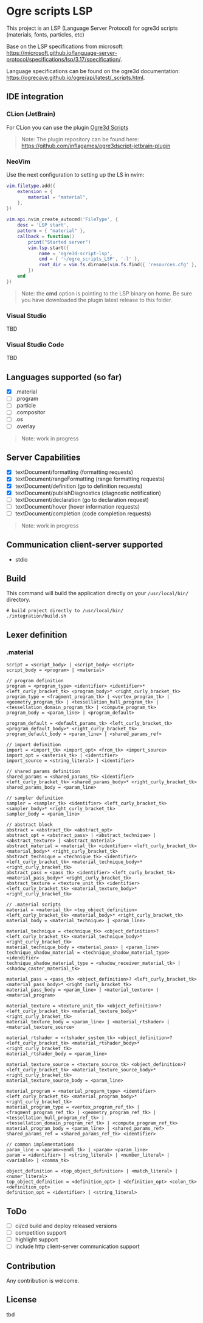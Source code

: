 # Ogre scripts LSP

This project is an LSP (Language Server Protocol) for ogre3d scripts (materials, fonts, particles, etc)

Base on the LSP specifications from
microsoft: https://microsoft.github.io/language-server-protocol/specifications/lsp/3.17/specification/.

Language specifications can be found on the ogre3d
documentation: https://ogrecave.github.io/ogre/api/latest/_scripts.html.

## IDE integration

### CLion (JetBrain)

For CLion you can use the plugin [Ogre3d Scripts](https://plugins.jetbrains.com/plugin/23756-ogre3d-scripts/edit)

> Note: The plugin repository can be found here: https://github.com/inflagames/ogre3dscript-jetbrain-plugin

### NeoVim

Use the next configuration to setting up the LS in nvim:

```lua
vim.filetype.add({
    extension = {
        material = "material",
    },
})

vim.api.nvim_create_autocmd('FileType', {
    desc = 'LSP start',
    pattern = { "material" },
    callback = function()
        print("Started server")
        vim.lsp.start({
            name = 'ogre3d-script-lsp',
            cmd = { '~/ogre_scripts_LSP', '-l' },
            root_dir = vim.fs.dirname(vim.fs.find({ 'resources.cfg' }, { upward = true })[1])
        })
    end
})
```

> Note: the **cmd** option is pointing to the LSP binary on home.
> Be sure you have downloaded the plugin latest release to this folder.

### Visual Studio

TBD

### Visual Studio Code

TBD

## Languages supported (so far)

- [x] .material
- [ ] .program
- [ ] .particle
- [ ] .compositor
- [ ] .os
- [ ] .overlay

> Note: work in progress

## Server Capabilities

- [x] textDocument/formatting (formatting requests)
- [x] textDocument/rangeFormatting (range formatting requests)
- [x] textDocument/definition (go to definition requests)
- [x] textDocument/publishDiagnostics (diagnostic notification)
- [ ] textDocument/declaration (go to declaration request)
- [ ] textDocument/hover (hover information requests)
- [ ] textDocument/completion (code completion requests)

> Note: work in progress

## Communication client-server supported

- stdio

## Build

This command will build the application directly on your `/usr/local/bin/` directory.

```
# build project directly to /usr/local/bin/
./integration/build.sh
```

## Lexer definition

### .material

```
script = <script_body> | <script_body> <script>
script_body = <program> | <material>

// program definition
program = <program_type> <identifier> <identifier>* <left_curly_bracket_tk> <program_body>* <right_curly_bracket_tk>
program_type = <fragment_program_tk> | <vertex_program_tk> | <geometry_program_tk> | <tessellation_hull_program_tk> | <tessellation_domain_program_tk> | <compute_program_tk> 
program_body = <param_line> | <program_default>

program_default = <default_params_tk> <left_curly_bracket_tk> <program_default_body>* <right_curly_bracket_tk>
program_default_body = <param_line> | <shared_params_ref>

// import definition
import = <import_tk> <import_opt> <from_tk> <import_source>
import_opt = <asterisk_tk> | <identifier>
import_source = <string_literal> | <identifier>

// shared params definition
shared_params = <shared_params_tk> <identifier> <left_curly_bracket_tk> <shared_params_body>* <right_curly_bracket_tk>
shared_params_body = <param_line>

// sampler definition
sampler = <sampler_tk> <identifier> <left_curly_bracket_tk> <sampler_body>* <right_curly_bracket_tk>
sampler_body = <param_line>

// abstract block
abstract = <abstract_tk> <abstract_opt>
abstract_opt = <abstract_pass> | <abstract_technique> | <abstract_texture> | <abstract_material>
abstract_material = <material_tk> <identifier> <left_curly_bracket_tk> <material_body>* <right_curly_bracket_tk>
abstract_technique = <technique_tk> <identifier> <left_curly_bracket_tk> <material_technique_body>* <right_curly_bracket_tk>
abstract_pass = <pass_tk> <identifier> <left_curly_bracket_tk> <material_pass_body>* <right_curly_bracket_tk>
abstract_texture = <texture_unit_tk> <identifier> <left_curly_bracket_tk> <material_texture_body>* <right_curly_bracket_tk>

// .material scripts
material = <material_tk> <top_object_definition> <left_curly_bracket_tk> <material_body>* <right_curly_bracket_tk>
material_body = <material_technique> | <param_line>

material_technique = <technique_tk> <object_definition>? <left_curly_bracket_tk> <material_technique_body>* <right_curly_bracket_tk>
material_technique_body = <material_pass> | <param_line>
technique_shadow_material = <technique_shadow_material_type> <idendifier>
technique_shadow_material_type = <shadow_receiver_material_tk> | <shadow_caster_material_tk>

material_pass = <pass_tk> <object_definition>? <left_curly_bracket_tk> <material_pass_body>* <right_curly_bracket_tk>
material_pass_body = <param_line> | <material_texture> | <material_program>

material_texture = <texture_unit_tk> <object_definition>? <left_curly_bracket_tk> <material_texture_body>* <right_curly_bracket_tk>
material_texture_body = <param_line> | <material_rtshader> | <material_texture_source>

material_rtshader = <rtshader_system_tk> <object_definition>? <left_curly_bracket_tk> <material_rtshader_body>* <right_curly_bracket_tk>
material_rtshader_body = <param_line>

material_texture_source = <texture_source_tk> <object_definition>? <left_curly_bracket_tk> <material_texture_source_body>* <right_curly_bracket_tk>
material_texture_source_body = <param_line>

material_program = <material_progarm_type> <identifier> <left_curly_bracket_tk> <material_program_body>* <right_curly_bracket_tk>
material_program_type = <vertex_program_ref_tk> | <fragment_program_ref_tk> | <geometry_program_ref_tk> | <tessellation_hull_program_ref_tk> | <tessellation_domain_program_ref_tk> | <compute_program_ref_tk>
material_program_body = <param_line> | <shared_params_ref>
shared_params_ref = <shared_params_ref_tk> <identifier>

// common implementations
param_line = <param><endl_tk> | <param> <param_line>
param = <identifier> | <string_literal> | <number_literal> | <variable> | <comma_tk>

object_definition = <top_object_definition> | <match_literal> | <numer_literal>
top_object_definition = <definition_opt> | <definition_opt> <colon_tk> <definition_opt>
definition_opt = <identifier> | <string_literal>
```

## ToDo

- [ ] ci/cd build and deploy released versions
- [ ] competition support
- [ ] highlight support
- [ ] include http client-server communication support

## Contribution

Any contribution is welcome.

## License

tbd
